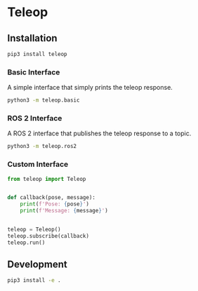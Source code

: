 # Teleop

## Installation
```bash
pip3 install teleop
```

### Basic Interface

A simple interface that simply prints the teleop response.

```bash
python3 -m teleop.basic
```

### ROS 2 Interface

A ROS 2 interface that publishes the teleop response to a topic.

```bash
python3 -m teleop.ros2
```

### Custom Interface
```python
from teleop import Teleop


def callback(pose, message):
    print(f'Pose: {pose}')
    print(f'Message: {message}')


teleop = Teleop()
teleop.subscribe(callback)
teleop.run()
```

## Development

```bash
pip3 install -e .
```